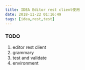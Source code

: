 ```yaml
---
title: IDEA Editor rest client使用
date: 2018-11-22 01:16:49
tags: [idea,rest,test]
---
```

### TODO
1. editor rest client
2. grammary
3. test and validate
4. environment